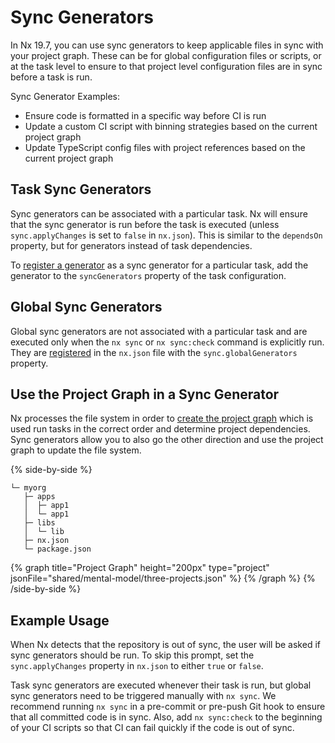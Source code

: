 # Sync Generators

In Nx 19.7, you can use sync generators to keep applicable files in sync with your project graph. These can be for global configuration files or scripts, or at the task level to ensure to that project level configuration files are in sync before a task is run.

Sync Generator Examples:

- Ensure code is formatted in a specific way before CI is run
- Update a custom CI script with binning strategies based on the current project graph
- Update TypeScript config files with project references based on the current project graph

## Task Sync Generators

Sync generators can be associated with a particular task. Nx will ensure that the sync generator is run before the task is executed (unless `sync.applyChanges` is set to `false` in `nx.json`). This is similar to the `dependsOn` property, but for generators instead of task dependencies.

To [register a generator](/extending-nx/recipes/register-sync-generator) as a sync generator for a particular task, add the generator to the `syncGenerators` property of the task configuration.

## Global Sync Generators

Global sync generators are not associated with a particular task and are executed only when the `nx sync` or `nx sync:check` command is explicitly run. They are [registered](/extending-nx/recipes/register-sync-generator) in the `nx.json` file with the `sync.globalGenerators` property.

## Use the Project Graph in a Sync Generator

Nx processes the file system in order to [create the project graph](/features/explore-graph) which is used run tasks in the correct order and determine project dependencies. Sync generators allow you to also go the other direction and use the project graph to update the file system.

{% side-by-side %}

```{% fileName="File System" %}
└─ myorg
   ├─ apps
   │  ├─ app1
   │  └─ app1
   ├─ libs
   │  └─ lib
   ├─ nx.json
   └─ package.json
```

{% graph title="Project Graph" height="200px" type="project" jsonFile="shared/mental-model/three-projects.json" %}
{% /graph %}
{% /side-by-side %}

## Example Usage

When Nx detects that the repository is out of sync, the user will be asked if sync generators should be run. To skip this prompt, set the `sync.applyChanges` property in `nx.json` to either `true` or `false`.

Task sync generators are executed whenever their task is run, but global sync generators need to be triggered manually with `nx sync`. We recommend running `nx sync` in a pre-commit or pre-push Git hook to ensure that all committed code is in sync. Also, add `nx sync:check` to the beginning of your CI scripts so that CI can fail quickly if the code is out of sync.
